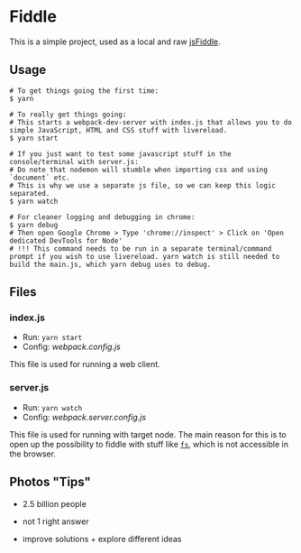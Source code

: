 # Fiddle

This is a simple project, used as a local and raw [jsFiddle](https://jsfiddle.net/).

## Usage

```shell
# To get things going the first time:
$ yarn

# To really get things going:
# This starts a webpack-dev-server with index.js that allows you to do simple JavaScript, HTML and CSS stuff with livereload.
$ yarn start

# If you just want to test some javascript stuff in the console/terminal with server.js:
# Do note that nodemon will stumble when importing css and using `document` etc. 
# This is why we use a separate js file, so we can keep this logic separated.
$ yarn watch

# For cleaner logging and debugging in chrome:
$ yarn debug
# Then open Google Chrome > Type 'chrome://inspect' > Click on 'Open dedicated DevTools for Node'
# !!! This command needs to be run in a separate terminal/command prompt if you wish to use livereload. yarn watch is still needed to build the main.js, which yarn debug uses to debug.
```

## Files

### index.js

* Run: `yarn start`
* Config: *webpack.config.js*

This file is used for running a web client.

### server.js

* Run: `yarn watch`
* Config: *webpack.server.config.js*

This file is used for running with target node. The main reason for this is to open up the possibility to fiddle with stuff like [`fs`](https://nodejs.org/api/fs.html), which is not accessible in the browser.


## Photos "Tips"

* 2.5 billion people

* not 1 right answer

* improve solutions + explore different ideas
